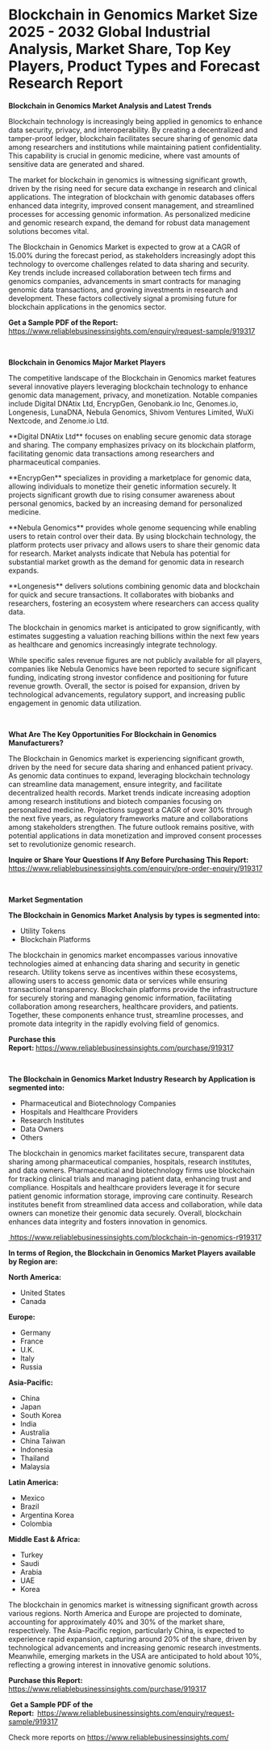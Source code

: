 <p><h1>Blockchain in Genomics Market Size 2025 - 2032 Global Industrial Analysis, Market Share, Top Key Players, Product Types and Forecast Research Report</h1></p><p><strong>Blockchain in Genomics Market Analysis and Latest Trends</strong></p>
<p><p>Blockchain technology is increasingly being applied in genomics to enhance data security, privacy, and interoperability. By creating a decentralized and tamper-proof ledger, blockchain facilitates secure sharing of genomic data among researchers and institutions while maintaining patient confidentiality. This capability is crucial in genomic medicine, where vast amounts of sensitive data are generated and shared.</p><p>The market for blockchain in genomics is witnessing significant growth, driven by the rising need for secure data exchange in research and clinical applications. The integration of blockchain with genomic databases offers enhanced data integrity, improved consent management, and streamlined processes for accessing genomic information. As personalized medicine and genomic research expand, the demand for robust data management solutions becomes vital.</p><p>The Blockchain in Genomics Market is expected to grow at a CAGR of 15.00% during the forecast period, as stakeholders increasingly adopt this technology to overcome challenges related to data sharing and security. Key trends include increased collaboration between tech firms and genomics companies, advancements in smart contracts for managing genomic data transactions, and growing investments in research and development. These factors collectively signal a promising future for blockchain applications in the genomics sector.</p></p>
<p><strong>Get a Sample PDF of the Report:&nbsp;</strong> <a href="https://www.reliablebusinessinsights.com/enquiry/request-sample/919317?utm_campaign=2983&utm_medium=2&utm_source=Github&utm_content=ia&utm_term=05032025&utm_id=blockchain-in-genomics">https://www.reliablebusinessinsights.com/enquiry/request-sample/919317</a></p>
<p>&nbsp;</p>
<p><strong>Blockchain in Genomics Major Market Players</strong></p>
<p><p>The competitive landscape of the Blockchain in Genomics market features several innovative players leveraging blockchain technology to enhance genomic data management, privacy, and monetization. Notable companies include Digital DNAtix Ltd, EncrypGen, Genobank.io Inc, Genomes.io, Longenesis, LunaDNA, Nebula Genomics, Shivom Ventures Limited, WuXi Nextcode, and Zenome.io Ltd.</p><p>**Digital DNAtix Ltd** focuses on enabling secure genomic data storage and sharing. The company emphasizes privacy on its blockchain platform, facilitating genomic data transactions among researchers and pharmaceutical companies. </p><p>**EncrypGen** specializes in providing a marketplace for genomic data, allowing individuals to monetize their genetic information securely. It projects significant growth due to rising consumer awareness about personal genomics, backed by an increasing demand for personalized medicine.</p><p>**Nebula Genomics** provides whole genome sequencing while enabling users to retain control over their data. By using blockchain technology, the platform protects user privacy and allows users to share their genomic data for research. Market analysts indicate that Nebula has potential for substantial market growth as the demand for genomic data in research expands.</p><p>**Longenesis** delivers solutions combining genomic data and blockchain for quick and secure transactions. It collaborates with biobanks and researchers, fostering an ecosystem where researchers can access quality data.</p><p>The blockchain in genomics market is anticipated to grow significantly, with estimates suggesting a valuation reaching billions within the next few years as healthcare and genomics increasingly integrate technology.</p><p>While specific sales revenue figures are not publicly available for all players, companies like Nebula Genomics have been reported to secure significant funding, indicating strong investor confidence and positioning for future revenue growth. Overall, the sector is poised for expansion, driven by technological advancements, regulatory support, and increasing public engagement in genomic data utilization.</p></p>
<p>&nbsp;</p>
<p><strong>What Are The Key Opportunities For Blockchain in Genomics Manufacturers?</strong></p>
<p><p>The Blockchain in Genomics market is experiencing significant growth, driven by the need for secure data sharing and enhanced patient privacy. As genomic data continues to expand, leveraging blockchain technology can streamline data management, ensure integrity, and facilitate decentralized health records. Market trends indicate increasing adoption among research institutions and biotech companies focusing on personalized medicine. Projections suggest a CAGR of over 30% through the next five years, as regulatory frameworks mature and collaborations among stakeholders strengthen. The future outlook remains positive, with potential applications in data monetization and improved consent processes set to revolutionize genomic research.</p></p>
<p><strong>Inquire or Share Your Questions If Any Before Purchasing This Report:</strong> <a href="https://www.reliablebusinessinsights.com/enquiry/pre-order-enquiry/919317?utm_campaign=2983&utm_medium=2&utm_source=Github&utm_content=ia&utm_term=05032025&utm_id=blockchain-in-genomics">https://www.reliablebusinessinsights.com/enquiry/pre-order-enquiry/919317</a></p>
<p>&nbsp;</p>
<p><strong>Market Segmentation</strong></p>
<p><strong>The Blockchain in Genomics Market Analysis by types is segmented into:</strong></p>
<p><ul><li>Utility Tokens</li><li>Blockchain Platforms</li></ul></p>
<p><p>The blockchain in genomics market encompasses various innovative technologies aimed at enhancing data sharing and security in genetic research. Utility tokens serve as incentives within these ecosystems, allowing users to access genomic data or services while ensuring transactional transparency. Blockchain platforms provide the infrastructure for securely storing and managing genomic information, facilitating collaboration among researchers, healthcare providers, and patients. Together, these components enhance trust, streamline processes, and promote data integrity in the rapidly evolving field of genomics.</p></p>
<p><strong>Purchase this Report:&nbsp;</strong><a href="https://www.reliablebusinessinsights.com/purchase/919317?utm_campaign=2983&utm_medium=2&utm_source=Github&utm_content=ia&utm_term=05032025&utm_id=blockchain-in-genomics">https://www.reliablebusinessinsights.com/purchase/919317</a></p>
<p>&nbsp;</p>
<p><strong>The Blockchain in Genomics Market Industry Research by Application is segmented into:</strong></p>
<p><ul><li>Pharmaceutical and Biotechnology Companies</li><li>Hospitals and Healthcare Providers</li><li>Research Institutes</li><li>Data Owners</li><li>Others</li></ul></p>
<p><p>The blockchain in genomics market facilitates secure, transparent data sharing among pharmaceutical companies, hospitals, research institutes, and data owners. Pharmaceutical and biotechnology firms use blockchain for tracking clinical trials and managing patient data, enhancing trust and compliance. Hospitals and healthcare providers leverage it for secure patient genomic information storage, improving care continuity. Research institutes benefit from streamlined data access and collaboration, while data owners can monetize their genomic data securely. Overall, blockchain enhances data integrity and fosters innovation in genomics.</p></p>
<p><a href="https://www.reliablebusinessinsights.com/blockchain-in-genomics-r919317?utm_campaign=2983&utm_medium=2&utm_source=Github&utm_content=ia&utm_term=05032025&utm_id=blockchain-in-genomics">&nbsp;https://www.reliablebusinessinsights.com/blockchain-in-genomics-r919317</a></p>
<p><strong>In terms of Region, the Blockchain in Genomics Market Players available by Region are:</strong></p>
<p>
    <p> <strong> North America: </strong>
        <ul>
            <li>United States</li>
            <li>Canada</li>
        </ul>
        </p> 
    <p> <strong> Europe: </strong>
        <ul>
            <li>Germany</li>
            <li>France</li>
            <li>U.K.</li>
            <li>Italy</li>
            <li>Russia</li>
        </ul>
        </p> 
    <p> <strong> Asia-Pacific: </strong>
        <ul>
            <li>China</li>
            <li>Japan</li>
            <li>South Korea</li>
            <li>India</li>
            <li>Australia</li>
            <li>China Taiwan</li>
            <li>Indonesia</li>
            <li>Thailand</li>
            <li>Malaysia</li>
        </ul>
        </p> 
    <p> <strong> Latin America: </strong>
        <ul>
            <li>Mexico</li>
            <li>Brazil</li>
            <li>Argentina Korea</li>
            <li>Colombia</li>
        </ul>
        </p> 
    <p> <strong> Middle East & Africa: </strong>
        <ul>
            <li>Turkey</li>
            <li>Saudi</li>
            <li>Arabia</li>
            <li>UAE</li>
            <li>Korea</li>
        </ul>
    </p>
    </p>
<p><p>The blockchain in genomics market is witnessing significant growth across various regions. North America and Europe are projected to dominate, accounting for approximately 40% and 30% of the market share, respectively. The Asia-Pacific region, particularly China, is expected to experience rapid expansion, capturing around 20% of the share, driven by technological advancements and increasing genomic research investments. Meanwhile, emerging markets in the USA are anticipated to hold about 10%, reflecting a growing interest in innovative genomic solutions.</p></p>
<p><strong>Purchase this Report: </strong><a href="https://www.reliablebusinessinsights.com/purchase/919317?utm_campaign=2983&utm_medium=2&utm_source=Github&utm_content=ia&utm_term=05032025&utm_id=blockchain-in-genomics">https://www.reliablebusinessinsights.com/purchase/919317</a></p>
<p>&nbsp;<strong>Get a Sample PDF of the Report:&nbsp;&nbsp;</strong><a href="https://www.reliablebusinessinsights.com/enquiry/request-sample/919317?utm_campaign=2983&utm_medium=2&utm_source=Github&utm_content=ia&utm_term=05032025&utm_id=blockchain-in-genomics">https://www.reliablebusinessinsights.com/enquiry/request-sample/919317</a></p>
<p><strong></strong></p>
<p>Check more reports on <a href="https://www.reliablebusinessinsights.com/?utm_campaign=2983&utm_medium=2&utm_source=Github&utm_content=ia&utm_term=05032025&utm_id=blockchain-in-genomics">https://www.reliablebusinessinsights.com/</a></p>
